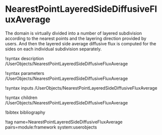# NearestPointLayeredSideDiffusiveFluxAverage

The domain is virtually divided into a number of layered subdivision according
to the nearest points and the layering direction provided by users. And then
the layered side average diffusive flux is computed for the sides on each
individual subdivision separately.

!syntax description /UserObjects/NearestPointLayeredSideDiffusiveFluxAverage

!syntax parameters /UserObjects/NearestPointLayeredSideDiffusiveFluxAverage

!syntax inputs /UserObjects/NearestPointLayeredSideDiffusiveFluxAverage

!syntax children /UserObjects/NearestPointLayeredSideDiffusiveFluxAverage

!bibtex bibliography

!tag name=NearestPointLayeredSideDiffusiveFluxAverage pairs=module:framework system:userobjects
